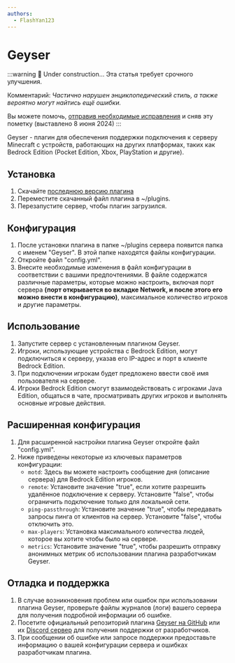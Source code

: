```yaml
---
authors:
  - FlashYan123
---
```


# Geyser

:::warning :construction: Under construction...
Эта статья требует срочного улучшения.

Комментарий: *Частично нарушен энциклопедический стиль, а также вероятно могут найтись ещё ошибки.*

Вы можете помочь, [отправив необходимые исправления](https://github.com/play2go/wiki/blob/main/src/minecraft/plugins/geyser.md) и сняв эту пометку (выставлено 8 июня 2024)
:::

Geyser - плагин для обеспечения поддержки подключения к серверу Minecraft с устройств, работающих на других платформах, таких как Bedrock Edition (Pocket Edition, Xbox, PlayStation и другие).

## Установка

1. Скачайте [последнюю версию плагина](https://geysermc.org/download)
2. Переместите скачанный файл плагина в ~/plugins.
3. Перезапустите сервер, чтобы плагин загрузился.

## Конфигурация

1. После установки плагина в папке ~/plugins сервера появится папка с именем "Geyser". В этой папке находятся файлы конфигурации.
2. Откройте файл "config.yml".
3. Внесите необходимые изменения в файл конфигурации в соответствии с вашими предпочтениями. В файле содержатся различные параметры, которые можно настроить, включая порт сервера **(порт открывается во вкладке Network, и после этого его можно внести в конфигурацию)**, максимальное количество игроков и другие параметры.

## Использование

1. Запустите сервер с установленным плагином Geyser.
2. Игроки, использующие устройства с Bedrock Edition, могут подключиться к серверу, указав его IP-адрес и порт в клиенте Bedrock Edition.
3. При подключении игрокам будет предложено ввести своё имя пользователя на сервере.
4. Игроки Bedrock Edition смогут взаимодействовать с игроками Java Edition, общаться в чате, просматривать других игроков и выполнять основные игровые действия.

## Расширенная конфигурация

1. Для расширенной настройки плагина Geyser откройте файл "config.yml".
2. Ниже приведены некоторые из ключевых параметров конфигурации:
   - `motd`: Здесь вы можете настроить сообщение дня (описание сервера) для Bedrock Edition игроков.
   - `remote`: Установите значение "true", если хотите разрешить удалённое подключение к серверу. Установите "false", чтобы ограничить подключение только для локальной сети.
   - `ping-passthrough`: Установите значение "true", чтобы передавать запросы пинга от клиентов на сервер. Установите "false", чтобы отключить это.
   - `max-players`: Установка максимального количества людей, которое вы хотите чтобы было на сервере.
   - `metrics`: Установите значение "true", чтобы разрешить отправку анонимных метрик об использовании плагина разработчикам Geyser.

## Отладка и поддержка

1. В случае возникновения проблем или ошибок при использовании плагина Geyser, проверьте файлы журналов (логи) вашего сервера для получения подробной информации об ошибке.
2. Посетите официальный репозиторий плагина [Geyser на GitHub](https://github.com/GeyserMC/Geyser) или их [Discord сервер](https://discord.com/invite/geysermc) для получения поддержки от разработчиков.
3. При сообщении об ошибке или запросе поддержки предоставьте информацию о вашей конфигурации сервера и ошибках разработчикам плагина.
